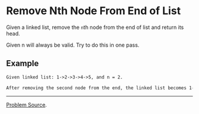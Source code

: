 # Remove Nth Node From End of List

Given a linked list, remove the `n`th node from the end of list and return its head.

Given n will always be valid. Try to do this in one pass.

Example
-------

```txt
Given linked list: 1->2->3->4->5, and n = 2.

After removing the second node from the end, the linked list becomes 1->2->3->5.
```

---

[Problem Source](https://leetcode.com/problems/remove-nth-node-from-end-of-list/description/).